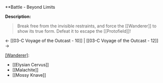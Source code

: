 **Battle - Beyond Limits

**Description:**
> Break free from the invisible restraints, and force the [[Wanderer]] to show its true form. Defeat it to escape the [[Protofield]]!

← [[03-C Voyage of the Outcast - 10]] | [[03-C Voyage of the Outcast - 12]] →

[[Wanderer]](s):
* [[Elysian Cervus]]
* [[Malachite]]
* [[Mossy Knave]]